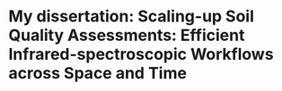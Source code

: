 # My dissertation: Scaling-up Soil Quality Assessments: Efficient Infrared-spectroscopic Workflows across Space and Time

